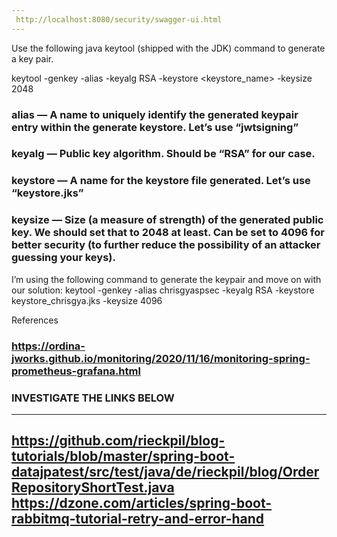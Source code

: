 ```yaml
---
 http://localhost:8080/security/swagger-ui.html
---
```


Use the following java keytool (shipped with the JDK) command to generate a key pair.

keytool -genkey -alias <alias> -keyalg RSA -keystore <keystore_name>  -keysize 2048
### alias — A name to uniquely identify the generated keypair entry within the generate keystore. Let’s use “jwtsigning”
### keyalg — Public key algorithm. Should be “RSA” for our case.
### keystore — A name for the keystore file generated. Let’s use “keystore.jks”
### keysize — Size (a measure of strength) of the generated public key. We should set that to 2048 at least. Can be set to 4096 for better security (to further reduce the possibility of an attacker guessing your keys).

I’m using the following command to generate the keypair and move on with our solution:
 keytool -genkey -alias chrisgyaspsec -keyalg RSA -keystore keystore_chrisgya.jks  -keysize 4096

References
### https://ordina-jworks.github.io/monitoring/2020/11/16/monitoring-spring-prometheus-grafana.html

### INVESTIGATE THE LINKS BELOW
---
 https://github.com/rieckpil/blog-tutorials/blob/master/spring-boot-datajpatest/src/test/java/de/rieckpil/blog/OrderRepositoryShortTest.java
 https://dzone.com/articles/spring-boot-rabbitmq-tutorial-retry-and-error-hand
---

